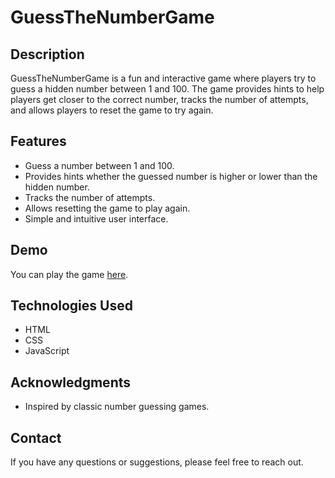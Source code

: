 # GuessTheNumberGame

## Description

GuessTheNumberGame is a fun and interactive game where players try to guess a hidden number between 1 and 100. The game provides hints to help players get closer to the correct number, tracks the number of attempts, and allows players to reset the game to try again.

## Features

- Guess a number between 1 and 100.
- Provides hints whether the guessed number is higher or lower than the hidden number.
- Tracks the number of attempts.
- Allows resetting the game to play again.
- Simple and intuitive user interface.

## Demo

You can play the game [here](https://anastacodes.github.io/GuessTheNumberGame/).

## Technologies Used

- HTML
- CSS
- JavaScript

## Acknowledgments

- Inspired by classic number guessing games.

## Contact

If you have any questions or suggestions, please feel free to reach out.
